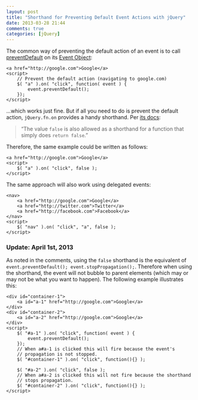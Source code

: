 ```yaml
---
layout: post
title: "Shorthand for Preventing Default Event Actions with jQuery"
date: 2013-03-28 21:44
comments: true
categories: [jQuery]
---
```


The common way of preventing the default action of an event is to call [preventDefault](http://api.jquery.com/event.preventDefault/) on its [Event Object](http://api.jquery.com/category/event-object/):

<pre class="language-markup"><code>&lt;a href="http://google.com">Google&lt;/a&gt;
&lt;script&gt;
    // Prevent the default action (navigating to google.com)
    $( "a" ).on( "click", function( event ) {
        event.preventDefault();
    });
&lt;/script&gt;
</code></pre>

...which works just fine.  But if all you need to do is prevent the default action, `jQuery.fn.on` provides a handy shorthand.  Per [its docs](http://api.jquery.com/on/#on-events-selector-data-handlereventObject):

> “The value `false` is also allowed as a shorthand for a function that simply does `return false`.”

<!--more-->

Therefore, the same example could be written as follows:

<pre class="language-markup"><code>&lt;a href="http://google.com">Google&lt;/a&gt;
&lt;script&gt;
    $( "a" ).on( "click", false );
&lt;/script&gt;
</code></pre>

The same approach will also work using delegated events:

<pre class="language-markup"><code>&lt;nav&gt;
    &lt;a href="http://google.com"&gt;Google&lt;/a&gt;
    &lt;a href="http://twitter.com"&gt;Twitter&lt;/a&gt;
    &lt;a href="http://facebook.com"&gt;Facebook&lt;/a&gt;
&lt;/nav&gt;
&lt;script&gt;
    $( "nav" ).on( "click", "a", false );
&lt;/script&gt;
</code></pre>

### Update: April 1st, 2013

As noted in the comments, using the `false` shorthand is the equivalent of `event.preventDefault(); event.stopPropagation();`.  Therefore when using the shorthand, the event will not bubble to parent elements (which may or may not be what you want to happen).  The following example illustrates this:

<pre class="language-markup"><code>&lt;div id="container-1"&gt;
    &lt;a id="a-1" href="http://google.com"&gt;Google&lt;/a&gt;
&lt;/div&gt;
&lt;div id="container-2"&gt;
    &lt;a id="a-2" href="http://google.com"&gt;Google&lt;/a&gt;
&lt;/div&gt;
&lt;script&gt;
    $( "#a-1" ).on( "click", function( event ) {
        event.preventDefault();
    });
    // When a#a-1 is clicked this will fire because the event's
    // propagation is not stopped.
    $( "#container-1" ).on( "click", function(){} );
    
    $( "#a-2" ).on( "click", false );
    // When a#a-2 is clicked this will not fire because the shorthand
    // stops propagation.
    $( "#container-2" ).on( "click", function(){} );
&lt;/script&gt;
</code></pre>
